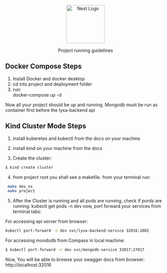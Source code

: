 <p align="center">
  <a href="http://nestjs.com/" target="blank"><img src="https://nestjs.com/img/logo-small.svg" width="120" alt="Nest Logo" /></a>
</p>

[circleci-image]: https://img.shields.io/circleci/build/github/nestjs/nest/master?token=abc123def456
[circleci-url]: https://circleci.com/gh/nestjs/nest

  <p align="center">Project running guidelines</p>
    <p align="center">

## Docker Compose Steps

01. Install Docker and docker desktop
02. cd into project and deployment folder
03. run:   
docker-compose up -d

Now all your project should be up and running. Mongodb must be run as container first before the lyxa-backend api

## Kind Cluster Mode Steps

1. install kuberetes and kubectl from the docs on your machine 

2. install kind on your machine from the docs

3. Create the cluster:
```bash
$ kind create cluster
```
4. from project root you shall see a makefile. from your terminal run: 
```bash
 make dev_ns
 make project
```
5. After the Cluster is running and all pods are running,
  check if pords are running: kubectl get pods -n dev
  now, port forward your services from terminal tabs:
  
  For accessing api server from browser:
  ```bash 
  kubectl port-forward -n dev svc/lyxa-backend-service 32016:1002 
 ```
  For accessing mondodb from Compass in local machine:
  ``` bash
  $ kubectl port-forward -n dev svc/mongodb-service 32017:27017
  ```
    

  Now, You will be able to browse your swagger docs from browser: http://localhost:32016

